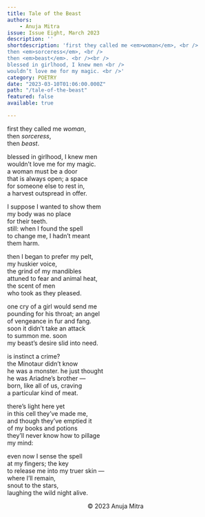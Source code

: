 ```yaml
---
title: Tale of the Beast
authors:
    - Anuja Mitra
issue: Issue Eight, March 2023
description: ''
shortdescription: 'first they called me <em>woman</em>, <br />
then <em>sorceress</em>, <br />
then <em>beast</em>. <br /><br />
blessed in girlhood, I knew men <br />
wouldn’t love me for my magic. <br />'
category: POETRY
date: "2023-03-10T01:06:00.000Z"
path: "/tale-of-the-beast"
featured: false
available: true

---
```


first they called me <em>woman</em>, <br />
then <em>sorceress</em>, <br />
then <em>beast</em>. <br />

blessed in girlhood, I knew men <br />
wouldn’t love me for my magic. <br />
a woman must be a door <br />
that is always open; a space <br />
for someone else to rest in, <br />
a harvest outspread in offer. <br />

I suppose I wanted to show them <br />
my body was no place <br />
for their teeth. <br />
still: when I found the spell <br />
to change me, I hadn’t meant <br />
them harm. <br />

then I began to prefer my pelt, <br />
my huskier voice, <br />
the grind of my mandibles <br />
attuned to fear and animal heat, <br />
the scent of men <br />
who took as they pleased. <br />

one cry of a girl would send me <br />
pounding for his throat; an angel <br />
of vengeance in fur and fang. <br />
soon it didn’t take an attack <br />
to summon me. soon <br />
my beast’s desire slid into need. <br />

is instinct a crime? <br />
the Minotaur didn’t know <br />
he was a monster. he just thought <br />
he was Ariadne’s brother — <br />
born, like all of us, craving <br />
a particular kind of meat. <br />

there’s light here yet <br />
in this cell they’ve made me, <br />
and though they’ve emptied it <br />
of my books and potions <br />
they’ll never know how to pillage <br />
my mind: <br />

even now I sense the spell <br />
at my fingers; the key <br />
to release me into my truer skin — <br />
where I’ll remain, <br />
snout to the stars, <br />
laughing the wild night alive. <br />


<p style="text-align: center;"> © 2023 Anuja Mitra</p>